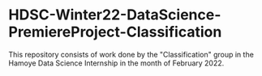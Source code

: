 # HDSC-Winter22-DataScience-PremiereProject-Classification
This repository consists of work done by the "Classification" group in the Hamoye Data Science Internship in the month of February 2022.
